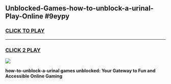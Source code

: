 
## Unblocked-Games-how-to-unblock-a-urinal-Play-Online #9eypy
<h3>
<a href="https://news.freeplayer.one?title=how-to-unblock-a-urinal&ref=3">CLICK TO PLAY</a></h3>
<hr>

<h3>
<a href="https://news.freeplayer.one?title=how-to-unblock-a-urinal&ref=3">CLICK 2 PLAY</a>
  
</h3>

<a href="https://news.freeplayer.one?title=how-to-unblock-a-urinal&ref=3"><img src="https://clearcache.store/games.png"></a>


**how-to-unblock-a-urinal games unblocked: Your Gateway to Fun and Accessible Online Gaming**
